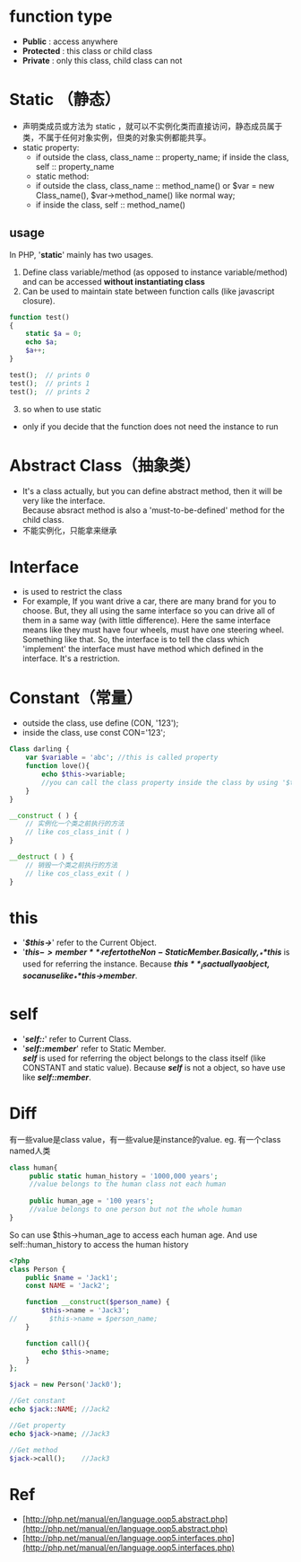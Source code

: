 # function type
- **Public** : access anywhere
- **Protected** : this class or child class
- **Private** : only this class, child class can not

# Static （静态）
- 声明类成员或方法为 static ，就可以不实例化类而直接访问，静态成员属于类，不属于任何对象实例，但类的对象实例都能共享。
- static property: 
    - if outside the class, class_name :: property_name; if inside the class, self :: property_name 
    - static method: 
    - if outside the class, class_name :: method_name() or $var = new Class_name(), $var->method_name() like normal way;
    - if inside the class, self :: method_name()

## usage
In PHP, '**static**' mainly has two usages.  
1. Define class variable/method (as opposed to instance variable/method) 
and can be accessed **without instantiating class**
2. Can be used to maintain state between function calls (like javascript closure).

```php
function test()
{
    static $a = 0;
    echo $a;
    $a++;
}

test();  // prints 0
test();  // prints 1
test();  // prints 2
```

3. so when to use static
- only if you decide that the function does not need the instance to run


# Abstract Class（抽象类）
- It's a class actually, but you can define abstract method, then it will be very like the interface.   
Because absract method is also a 'must-to-be-defined' method for the child class.   
- 不能实例化，只能拿来继承

# Interface 
- is used to restrict the class   
- For example, If you want drive a car, there are many brand for you to choose.
But, they all using the same interface so you can drive all of them in a same way (with little difference). 
Here the same interface means like they must have four wheels, must have one steering wheel. Something like that.
So, the interface is to tell the class which 'implement' the interface must have method which defined in the interface. 
It's a restriction.   

# Constant（常量）
- outside the class, use define (CON, '123');
- inside the class, use const CON='123';

```php
Class darling {
    var $variable = 'abc'; //this is called property
    function love(){
        echo $this->variable; 
        //you can call the class property inside the class by using '$this'
    }
}
```

```php
__construct ( ) {
    // 实例化一个类之前执行的方法
    // like cos_class_init ( )
}

__destruct ( ) { 
    // 销毁一个类之前执行的方法
    // like cos_class_exit ( ) 
}
```

# this 
- '_**$this->**_' refer to the Current Object.   
- '_**$this->member**_' refer to the Non-Static Member.   
Basically, _**$this**_ is used for referring the instance.
Because _**$this**_ is actually a object, so can use like _**$this->member**_.  

# self
- '_**self::**_' refer to Current Class.    
- '_**self::member**_' refer to Static Member.   
_**self**_ is used for referring the object belongs to the class itself (like CONSTANT and static value). 
Because _**self**_ is not a object, so have use like _**self::member**_.

# Diff
有一些value是class value，有一些value是instance的value.
eg. 有一个class named人类   

```php
class human{   
     public static human_history = '1000,000 years'; 
     //value belongs to the human class not each human
        
     public human_age = '100 years'; 
     //value belongs to one person but not the whole human   
}      
```

So can use $this->human_age to access each human age.
And use self::human_history to access the human history

```php
<?php
class Person {
    public $name = 'Jack1';
    const NAME = 'Jack2';

    function __construct($person_name) {
        $this->name = 'Jack3';
//        $this->name = $person_name;
    }

    function call(){
        echo $this->name;
    }
};

$jack = new Person('Jack0');

//Get constant
echo $jack::NAME; //Jack2

//Get property
echo $jack->name; //Jack3

//Get method
$jack->call();    //Jack3  
```


# Ref
- [http://php.net/manual/en/language.oop5.abstract.php](http://php.net/manual/en/language.oop5.abstract.php)
- [http://php.net/manual/en/language.oop5.interfaces.php](http://php.net/manual/en/language.oop5.interfaces.php)

